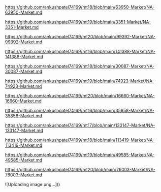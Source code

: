 <p><a href="https://github.com/ankushpatel74169/mt18/blob/main/63950-Market/NA-63950-Market.md">https://github.com/ankushpatel74169/mt18/blob/main/63950-Market/NA-63950-Market.md</a></p><p><a href="https://github.com/ankushpatel74169/mt19/blob/main/3351-Market/NA-3351-Market.md">https://github.com/ankushpatel74169/mt19/blob/main/3351-Market/NA-3351-Market.md</a></p><p><a href="https://github.com/ankushpatel74169/mt20/blob/main/99392-Market/NA-99392-Market.md">https://github.com/ankushpatel74169/mt20/blob/main/99392-Market/NA-99392-Market.md</a></p><p><a href="https://github.com/ankushpatel74169/mt16/blob/main/141388-Market/NA-141388-Market.md">https://github.com/ankushpatel74169/mt16/blob/main/141388-Market/NA-141388-Market.md</a></p><p><a href="https://github.com/ankushpatel74169/mt18/blob/main/30087-Market/NA-30087-Market.md">https://github.com/ankushpatel74169/mt18/blob/main/30087-Market/NA-30087-Market.md</a></p><p><a href="https://github.com/ankushpatel74169/mt19/blob/main/74923-Market/NA-74923-Market.md">https://github.com/ankushpatel74169/mt19/blob/main/74923-Market/NA-74923-Market.md</a></p><p><a href="https://github.com/ankushpatel74169/mt20/blob/main/16660-Market/NA-16660-Market.md">https://github.com/ankushpatel74169/mt20/blob/main/16660-Market/NA-16660-Market.md</a></p><p><a href="https://github.com/ankushpatel74169/mt16/blob/main/35858-Market/NA-35858-Market.md">https://github.com/ankushpatel74169/mt16/blob/main/35858-Market/NA-35858-Market.md</a></p><p><a href="https://github.com/ankushpatel74169/mt17/blob/main/133147-Market/NA-133147-Market.md">https://github.com/ankushpatel74169/mt17/blob/main/133147-Market/NA-133147-Market.md</a></p><p><a href="https://github.com/ankushpatel74169/mt18/blob/main/113419-Market/NA-113419-Market.md">https://github.com/ankushpatel74169/mt18/blob/main/113419-Market/NA-113419-Market.md</a></p><p><a href="https://github.com/ankushpatel74169/mt19/blob/main/49585-Market/NA-49585-Market.md">https://github.com/ankushpatel74169/mt19/blob/main/49585-Market/NA-49585-Market.md</a></p><p><a href="https://github.com/ankushpatel74169/mt20/blob/main/76003-Market/NA-76003-Market.md">https://github.com/ankushpatel74169/mt20/blob/main/76003-Market/NA-76003-Market.md</a></p>
![Uploading image.png…]()
